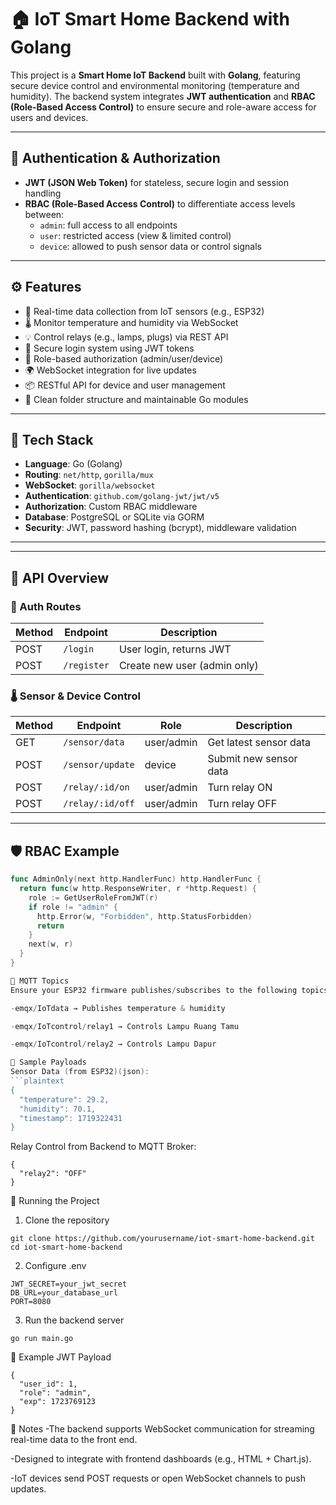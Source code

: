 # 🏠 IoT Smart Home Backend with Golang

This project is a **Smart Home IoT Backend** built with **Golang**, featuring secure device control and environmental monitoring (temperature and humidity). The backend system integrates **JWT authentication** and **RBAC (Role-Based Access Control)** to ensure secure and role-aware access for users and devices.

---

## 🔐 Authentication & Authorization

- **JWT (JSON Web Token)** for stateless, secure login and session handling
- **RBAC (Role-Based Access Control)** to differentiate access levels between:
  - `admin`: full access to all endpoints
  - `user`: restricted access (view & limited control)
  - `device`: allowed to push sensor data or control signals

---

## ⚙️ Features

- 📡 Real-time data collection from IoT sensors (e.g., ESP32)
- 🌡️ Monitor temperature and humidity via WebSocket
- 💡 Control relays (e.g., lamps, plugs) via REST API
- 🔐 Secure login system using JWT tokens
- 👥 Role-based authorization (admin/user/device)
- 🌍 WebSocket integration for live updates
- 📦 RESTful API for device and user management
- 📄 Clean folder structure and maintainable Go modules

---

## 🧰 Tech Stack

- **Language**: Go (Golang)
- **Routing**: `net/http`, `gorilla/mux`
- **WebSocket**: `gorilla/websocket`
- **Authentication**: `github.com/golang-jwt/jwt/v5`
- **Authorization**: Custom RBAC middleware
- **Database**: PostgreSQL or SQLite via GORM
- **Security**: JWT, password hashing (bcrypt), middleware validation

---


---

## 🚀 API Overview

### 🔐 Auth Routes

| Method | Endpoint         | Description            |
|--------|------------------|------------------------|
| POST   | `/login`         | User login, returns JWT |
| POST   | `/register`      | Create new user (admin only) |

### 🌡️ Sensor & Device Control

| Method | Endpoint             | Role       | Description             |
|--------|----------------------|------------|-------------------------|
| GET    | `/sensor/data`       | user/admin | Get latest sensor data  |
| POST   | `/sensor/update`     | device     | Submit new sensor data  |
| POST   | `/relay/:id/on`      | user/admin | Turn relay ON           |
| POST   | `/relay/:id/off`     | user/admin | Turn relay OFF          |

---

## 🛡️ RBAC Example

```go
func AdminOnly(next http.HandlerFunc) http.HandlerFunc {
  return func(w http.ResponseWriter, r *http.Request) {
    role := GetUserRoleFromJWT(r)
    if role != "admin" {
      http.Error(w, "Forbidden", http.StatusForbidden)
      return
    }
    next(w, r)
  }
}

📡 MQTT Topics
Ensure your ESP32 firmware publishes/subscribes to the following topics:

-emqx/IoTdata → Publishes temperature & humidity

-emqx/IoTcontrol/relay1 → Controls Lampu Ruang Tamu

-emqx/IoTcontrol/relay2 → Controls Lampu Dapur

🧪 Sample Payloads
Sensor Data (from ESP32)(json):
```plaintext
{
  "temperature": 29.2,
  "humidity": 70.1,
  "timestamp": 1719322431
}
```
Relay Control from Backend to MQTT Broker:
```plaintext
{
  "relay2": "OFF"
}
```
🧪 Running the Project
1. Clone the repository
```plaintext
git clone https://github.com/yourusername/iot-smart-home-backend.git
cd iot-smart-home-backend
```
2. Configure .env
```plaintext
JWT_SECRET=your_jwt_secret
DB_URL=your_database_url
PORT=8080
```
3. Run the backend server
```plaintext
go run main.go
```
🧾 Example JWT Payload
```plaintext
{
  "user_id": 1,
  "role": "admin",
  "exp": 1723769123
}

```

📌 Notes
-The backend supports WebSocket communication for streaming real-time data to the front end.

-Designed to integrate with frontend dashboards (e.g., HTML + Chart.js).

-IoT devices send POST requests or open WebSocket channels to push updates.
